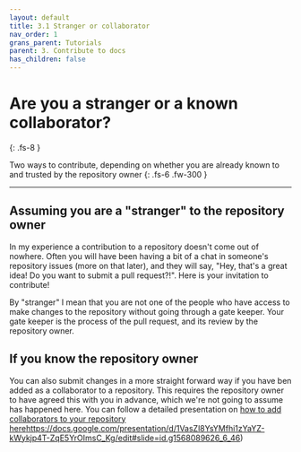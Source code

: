 ```yaml
---
layout: default
title: 3.1 Stranger or collaborator
nav_order: 1
grans_parent: Tutorials
parent: 3. Contribute to docs
has_children: false
---
```



# Are you a stranger or a known collaborator?
{: .fs-8 }

Two ways to contribute, depending on whether you are already known to and trusted by the repository owner
{: .fs-6 .fw-300 }

---

## Assuming you are a "stranger" to the repository owner

In my experience a contribution to a repository doesn't come out of nowhere. Often you will have been having a bit of a chat in someone's repository issues (more on that later), and they will say, "Hey, that's a great idea! Do you want to submit a pull request?!". Here is your invitation to contribute!

By "stranger" I mean that you are not one of the people who have access to make changes to the repository without going through a gate keeper. Your gate keeper is the process of the pull request, and its review by the repository owner.



## If you know the repository owner

You can also submit changes in a more straight forward way if you have ben added as a collaborator to a repository. This requires the repository owner to have agreed this with you in advance, which we're not going to assume has happened here. You can follow a detailed presentation on [how to add collaborators to your repository here]()https://docs.google.com/presentation/d/1VasZl8YsYMfhi1zYaYZ-kWykjp4T-ZqE5YrOImsC_Kg/edit#slide=id.g1568089626_6_46)
